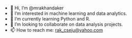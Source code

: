 - 👋 Hi, I’m @mrakhandaker
- 👀 I’m interested in machine learning and data analytics.
- 🌱 I’m currently learning Python and R.
- 💞️ I’m looking to collaborate on data analysis projects.
- 📫 How to reach me: rak_cseju@yahoo.com

<!---
mrakhandaker/mrakhandaker is a ✨ special ✨ repository because its `README.md` (this file) appears on your GitHub profile.
You can click the Preview link to take a look at your changes.
--->
